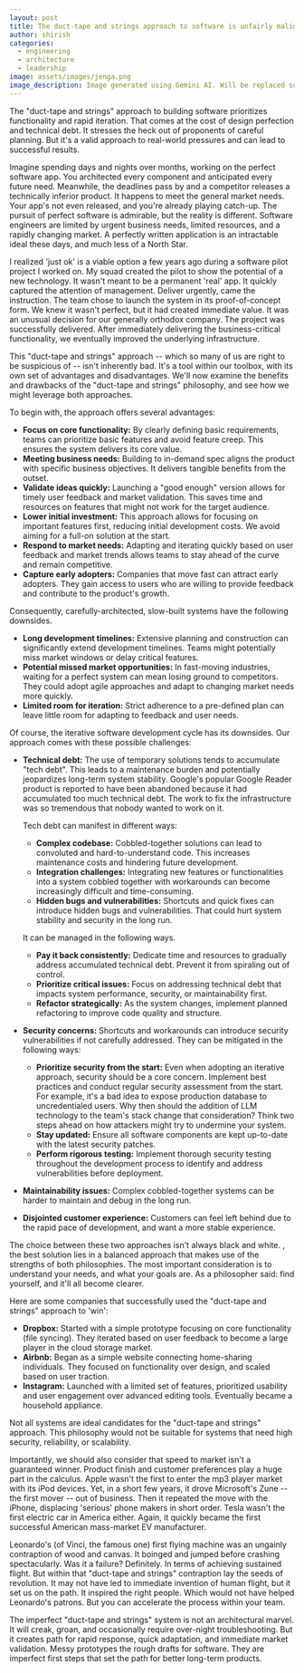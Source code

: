 ```yaml
---
layout: post
title: The duct-tape and strings approach to software is unfairly maligned
author: shirish
categories:
  - engineering
  - architecture
  - leadership
image: assets/images/jenga.png
image_description: Image generated using Gemini AI. Will be replaced soon.
---
```

The "duct-tape and strings" approach to building software prioritizes functionality and rapid iteration. That comes at the cost of design perfection and technical debt. It stresses the heck out of proponents of careful planning. But it's a valid approach to real-world pressures and can lead to successful results.

Imagine spending days and nights over months, working on the perfect software app. You architected every component and anticipated every future need. Meanwhile, the deadlines pass by and a competitor releases a technically inferior product. It happens to meet the general market needs. Your app's not even released, and you're already playing catch-up. The pursuit of perfect software is admirable, but the reality is different. Software engineers are limited by urgent business needs, limited resources, and a rapidly changing market. A perfectly written application is an intractable ideal these days, and much less of a North Star.

I realized 'just ok' is a viable option a few years ago during a software pilot project I worked on. My squad created the pilot to show the potential of a new technology. It wasn't meant to be a permanent 'real' app. It quickly captured the attention of management. Deliver urgently, came the instruction. The team chose to launch the system in its proof-of-concept form. We knew it wasn't perfect, but it had created immediate value. It was an unusual decision for our generally orthodox company. The project was successfully delivered. After immediately delivering the business-critical functionality, we eventually improved the underlying infrastructure.

This "duct-tape and strings" approach -- which so many of us are right to be suspicious of -- isn't inherently bad. It's a tool within our toolbox, with its own set of advantages and disadvantages. We'll now examine the benefits and drawbacks of the "duct-tape and strings" philosophy, and see how we might leverage both approaches. 

To begin with, the approach offers several advantages:

* **Focus on core functionality:** By clearly defining basic requirements, teams can prioritize basic features and avoid feature creep. This ensures the system delivers its core value.
* **Meeting business needs:** Building to in-demand spec aligns the product with specific business objectives. It delivers tangible benefits from the outset.
* **Validate ideas quickly:** Launching a "good enough" version allows for timely user feedback and market validation. This saves time and resources on features that might not work for the target audience.
* **Lower initial investment:** This approach allows for focusing on important features first, reducing initial development costs. We avoid aiming for a full-on solution at the start.
* **Respond to market needs:** Adapting and iterating quickly based on user feedback and market trends allows teams to stay ahead of the curve and remain competitive.
* **Capture early adopters:** Companies that move fast can attract early adopters. They gain access to users who are willing to provide feedback and contribute to the product's growth.

Consequently, carefully-architected, slow-built systems have the following downsides.

* **Long development timelines:** Extensive planning and construction can significantly extend development timelines. Teams might potentially miss market windows or delay critical features.
* **Potential missed market opportunities:** In fast-moving industries, waiting for a perfect system can mean losing ground to competitors. They could adopt agile approaches and adapt to changing market needs more quickly.
* **Limited room for iteration:** Strict adherence to a pre-defined plan can leave little room for adapting to feedback and user needs.

Of course, the iterative software development cycle has its downsides. Our approach comes with these possible challenges:

* **Technical debt:** The use of temporary solutions tends to accumulate "tech debt". This leads to a maintenance burden and potentially jeopardizes long-term system stability. Google's popular Google Reader product is reported to have been abandoned because it had accumulated too much technical debt. The work to fix the infrastructure was so tremendous that nobody wanted to work on it.

  Tech debt can manifest in different ways:

  * **Complex codebase:** Cobbled-together solutions can lead to convoluted and hard-to-understand code. This increases maintenance costs and hindering     future development.
  * **Integration challenges:** Integrating new features or functionalities into a system cobbled together with workarounds can become increasingly difficult and time-consuming.
  * **Hidden bugs and vulnerabilities:** Shortcuts and quick fixes can introduce hidden bugs and vulnerabilities. That could hurt system stability and security in the long run.

  It can be managed in the following ways.

  * **Pay it back consistently:** Dedicate time and resources to gradually address accumulated technical debt. Prevent it from spiraling out of control.
  * **Prioritize critical issues:** Focus on addressing technical debt that impacts system performance, security, or maintainability first.
  * **Refactor strategically:** As the system changes, implement planned refactoring to improve code quality and structure.

* **Security concerns:** Shortcuts and workarounds can introduce security vulnerabilities if not carefully addressed. They can be mitigated in the following ways:
  * **Prioritize security from the start:** Even when adopting an iterative approach, security should be a core concern. Implement best practices and conduct regular security assessment from the start. For example, it's a bad idea to expose production database to uncredentialed users. Why then should the addition of LLM technology to the team's stack change that consideration? Think two steps ahead on how attackers might try to undermine your system.
  * **Stay updated:** Ensure all software components are kept up-to-date with the latest security patches.
  * **Perform rigorous testing:** Implement thorough security testing throughout the development process to identify and address vulnerabilities before deployment.

* **Maintainability issues:** Complex cobbled-together systems can be harder to maintain and debug in the long run.
* **Disjointed customer experience:** Customers can feel left behind due to the rapid pace of development, and want a more stable experience.

The choice between these two approaches isn't always black and white. , the best solution lies in a balanced approach that makes use of the strengths of both philosophies. The most important consideration is to understand your needs, and what your goals are. As a philosopher said: find yourself, and it'll all become clearer.

Here are some companies that successfully used the "duct-tape and strings" approach to 'win':

* **Dropbox:** Started with a simple prototype focusing on core functionality (file syncing). They iterated based on user feedback to become a large player in the cloud storage market.
* **Airbnb:** Began as a simple website connecting home-sharing individuals. They focused on functionality over design, and scaled based on user traction.
* **Instagram:** Launched with a limited set of features, prioritized usability and user engagement over advanced editing tools. Eventually became a household appliance.

Not all systems are ideal candidates for the "duct-tape and strings" approach. This philosophy would not be suitable for systems that need high security, reliability, or scalability.

Importantly, we should also consider that speed to market isn't a guaranteed winner. Product finish and customer preferences play a huge part in the calculus. Apple wasn't the first to enter the mp3 player market with its iPod devices. Yet, in a short few years, it drove Microsoft's Zune -- the first mover -- out of business. Then it repeated the move with the iPhone, displacing 'serious' phone makers in short order. Tesla wasn't the first electric car in America either. Again, it quickly became the first successful American mass-market EV manufacturer.

Leonardo's (of Vinci, the famous one) first flying machine was an ungainly contraption of wood and canvas. It boinged and jumped before crashing spectacularly. Was it a failure? Definitely. In terms of achieving sustained flight. But within that "duct-tape and strings" contraption lay the seeds of revolution. It may not have led to immediate invention of human flight, but it set us on the path. It inspired the right people. Which would not have helped Leonardo's patrons. But you can accelerate the process within your team.

The imperfect "duct-tape and strings" system is not an architectural marvel. It will creak, groan, and occasionally require over-night troubleshooting. But it creates path for rapid response, quick adaptation, and immediate market validation. Messy prototypes the rough drafts for software. They are imperfect first steps that set the path for better long-term products.